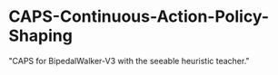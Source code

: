 # CAPS-Continuous-Action-Policy-Shaping

 "CAPS for BipedalWalker-V3 with the seeable heuristic teacher." 